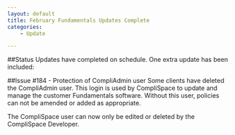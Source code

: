 ```yaml
---
layout: default
title: February Fundamentals Updates Complete
categories:
    - Update

---
```


##Status
Updates have completed on schedule. One extra update has been included:

##Issue #184 - Protection of CompliAdmin user
Some clients have deleted the CompliAdmin user. This login is used by CompliSpace
to update and manage the customer Fundamentals software. Without this user, policies
can not be amended or added as appropriate.

The CompliSpace user can now only be edited or deleted by the CompliSpace Developer.
